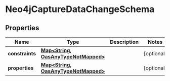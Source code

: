 

# Neo4jCaptureDataChangeSchema

## Properties

Name | Type | Description | Notes
------------ | ------------- | ------------- | -------------
**constraints** | [**Map&lt;String, OasAnyTypeNotMapped&gt;**](OasAnyTypeNotMapped.md) |  |  [optional]
**properties** | [**Map&lt;String, OasAnyTypeNotMapped&gt;**](OasAnyTypeNotMapped.md) |  |  [optional]





